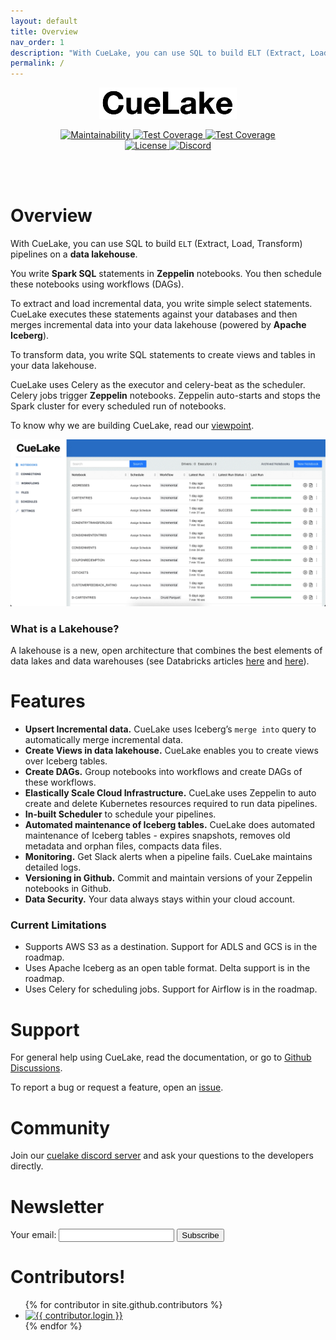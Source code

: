 ```yaml
---
layout: default
title: Overview
nav_order: 1
description: "With CueLake, you can use SQL to build ELT (Extract, Load, Transform) pipelines on a data lakehouse"
permalink: /
---
```


<p align="center">
  <a href="https://cuelake.cuebook.ai" target="_blank">
    <img alt="Cuelake Logo" width="220" src="images/cuelake.png">
  </a>
</p>
<p align="center">
  <a href="https://codeclimate.com/github/cuebook/cuelake/maintainability">
    <img src="https://api.codeclimate.com/v1/badges/db3c4c0355e11d23bb66/maintainability" alt="Maintainability">
  </a>
  <a href="https://codeclimate.com/github/cuebook/cuelake/test_coverage">
    <img src="https://api.codeclimate.com/v1/badges/db3c4c0355e11d23bb66/test_coverage" alt="Test Coverage">
  </a>
  <a href="https://github.com/cuebook/cuelake/actions/workflows/pr_checks.yml">
    <img src="https://github.com/cuebook/cuelake/actions/workflows/pr_checks.yml/badge.svg" alt="Test Coverage">
  </a>
  <br>
  <a href="https://github.com/cuebook/cuelake/blob/main/LICENSE.md">
    <img src="https://img.shields.io/github/license/cuebook/cuelake" alt="License">
  </a>
  <a href="https://discord.gg/R7EABXwUnv">
    <img src="https://discordapp.com/api/guilds/854395659431182366/widget.png" alt="Discord">
  </a>
</p>
<br>
<br>

# Overview

With CueLake, you can use SQL to build `ELT` (Extract, Load, Transform) pipelines on a **data lakehouse**.

You write **Spark SQL** statements in **Zeppelin** notebooks. You then schedule these notebooks using workflows (DAGs).

To extract and load incremental data, you write simple select statements. CueLake executes these statements against your databases and then merges incremental data into your data lakehouse (powered by **Apache Iceberg**).

To transform data, you write SQL statements to create views and tables in your data lakehouse. 

CueLake uses Celery as the executor and celery-beat as the scheduler. Celery jobs trigger **Zeppelin** notebooks. Zeppelin auto-starts and stops the Spark cluster for every scheduled run of notebooks.

To know why we are building CueLake, read our [viewpoint](https://cuelake.cuebook.ai/viewpoint).


![CueLake](images/CueLake.gif)

### What is a Lakehouse?
A lakehouse is a new, open architecture that combines the best elements of data lakes and data warehouses (see Databricks articles [here](https://databricks.com/blog/2020/01/30/what-is-a-data-lakehouse.html) and [here](https://databricks.com/research/lakehouse-a-new-generation-of-open-platforms-that-unify-data-warehousing-and-advanced-analytics)).

# Features
* **Upsert Incremental data.** CueLake uses Iceberg’s `merge into` query to automatically merge incremental data.
* **Create Views in data lakehouse.** CueLake enables you to create views over Iceberg tables.
* **Create DAGs.** Group notebooks into workflows and create DAGs of these workflows.  
* **Elastically Scale Cloud Infrastructure.** CueLake uses Zeppelin to auto create and delete Kubernetes resources required to run data pipelines.
* **In-built Scheduler** to schedule your pipelines.
* **Automated maintenance of Iceberg tables.** CueLake does automated maintenance of Iceberg tables -  expires snapshots, removes old metadata and orphan files, compacts data files.
* **Monitoring.**  Get Slack alerts when a pipeline fails. CueLake maintains detailed logs.
* **Versioning in Github.** Commit and maintain versions of your Zeppelin notebooks in Github.
* **Data Security.** Your data always stays within your cloud account.

### Current Limitations
* Supports AWS S3 as a destination. Support for ADLS and GCS is in the roadmap.
* Uses Apache Iceberg as an open table format. Delta support is in the roadmap.
* Uses Celery for scheduling jobs. Support for Airflow is in the roadmap.


# Support
For general help using CueLake, read the documentation, or go to [Github Discussions](https://github.com/cuebook/cuelake/discussions).

To report a bug or request a feature, open an [issue](https://github.com/cuebook/cuelake/issues).

# Community
Join our [cuelake discord server](https://discord.gg/R7EABXwUnv) and ask your questions to the developers directly.

# Newsletter

<form
  action="https://formspree.io/f/mleanwdk"
  method="POST"
>
  <label>
    Your email:
    <input type="email" name="_replyto">
  </label>
  <button type="submit">Subscribe</button>
</form>

# Contributors!

<ul class="list-style-none">
{% for contributor in site.github.contributors %}
  <li class="d-inline-block mr-1">
     <a href="{{ contributor.html_url }}"><img src="{{ contributor.avatar_url }}" width="32" height="32" alt="{{ contributor.login }}"/></a>
  </li>
{% endfor %}
</ul>
